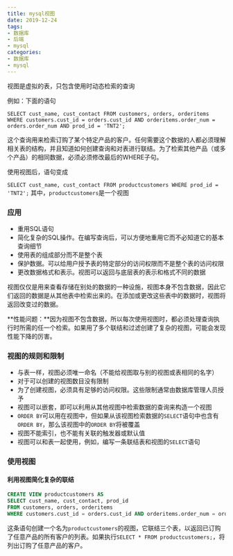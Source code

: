 ```yaml
---
title: mysql视图
date: 2019-12-24
tags:
- 数据库
- 后端
- mysql
categories:
- 数据库
- mysql
---
```


视图是虚拟的表，只包含使用时动态检索的查询

例如：下面的语句

`SELECT cust_name, cust_contact FROM customers, orders, orderitems WHERE customers.cust_id = orders.cust_id AND orderitems.order_num = orders.order_num AND prod_id = 'TNT2';`

这个查询用来检索订购了某个特定产品的客户。任何需要这个数据的人都必须理解相关表的结构，并且知道如何创建查询和对表进行联结。为了检索其他产品（或多个产品）的相同数据，必须必须修改最后的WHERE子句。

使用视图后，语句变成

`SELECT cust_name, cust_contact FROM productcustomers WHERE prod_id = 'TNT2';` 其中，`productcustomers`是一个视图

### 应用

- 重用SQL语句
- 简化复杂的SQL操作。在编写查询后，可以方便地重用它而不必知道它的基本查询细节
- 使用表的组成部分而不是整个表
- 保护数据。可以给用户授予表的特定部分的访问权限而不是整个表的访问权限
- 更改数据格式和表示。视图可以返回与底层表的表示和格式不同的数据

视图仅仅是用来查看存储在别处的数据的一种设施，视图本身不包含数据，因此它们返回的数据是从其他表中检索出来的。在添加或更改这些表中的数据时，视图将返回改变过的数据。

**性能问题：**因为视图不包含数据，所以每次使用视图时，都必须处理查询执行时所需的任一个检索。如果用了多个联结和过滤创建了复杂的视图，可能会发现性能下降的厉害。

### 视图的规则和限制

- 与表一样，视图必须唯一命名（不能给视图取与别的视图或表相同的名字）
- 对于可以创建的视图数目没有限制
- 为了创建视图，必须具有足够的访问权限。这些限制通常由数据库管理人员授予
- 视图可以嵌套，即可以利用从其他视图中检索数据的查询来构造一个视图
- `ORDER BY`可以用在视图中，但如果从该视图检索数据的`SELECT`语句中也含有`ORDER BY`，那么该视图中的`ORDER BY`将被覆盖
- 视图不能索引，也不能有关联的触发器或默认值
- 视图可以和表一起使用，例如，编写一条联结表和视图的`SELECT`语句

### 使用视图

#### 利用视图简化复杂的联结

```sql
CREATE VIEW productcustomers AS
SELECT cust_name, cust_contact, prod_id 
FROM customers, orders, orderitems 
WHERE customers.cust_id = orders.cust_id AND orderitems.order_num = orders.order_num;
```

这条语句创建一个名为`productcustomers`的视图，它联结三个表，以返回已订购了任意产品的所有客户的列表。如果执行`SELECT * FROM productcustomers;`，将列出订购了任意产品的客户。